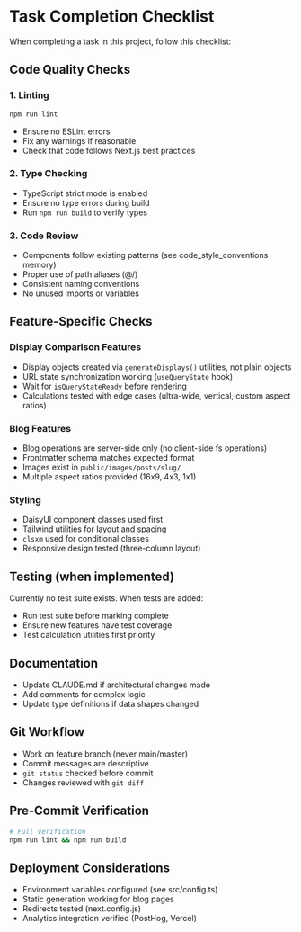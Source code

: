 # Task Completion Checklist

When completing a task in this project, follow this checklist:

## Code Quality Checks

### 1. Linting

```bash
npm run lint
```

- Ensure no ESLint errors
- Fix any warnings if reasonable
- Check that code follows Next.js best practices

### 2. Type Checking

- TypeScript strict mode is enabled
- Ensure no type errors during build
- Run `npm run build` to verify types

### 3. Code Review

- Components follow existing patterns (see code_style_conventions memory)
- Proper use of path aliases (@/)
- Consistent naming conventions
- No unused imports or variables

## Feature-Specific Checks

### Display Comparison Features

- Display objects created via `generateDisplays()` utilities, not plain objects
- URL state synchronization working (`useQueryState` hook)
- Wait for `isQueryStateReady` before rendering
- Calculations tested with edge cases (ultra-wide, vertical, custom aspect ratios)

### Blog Features

- Blog operations are server-side only (no client-side fs operations)
- Frontmatter schema matches expected format
- Images exist in `public/images/posts/slug/`
- Multiple aspect ratios provided (16x9, 4x3, 1x1)

### Styling

- DaisyUI component classes used first
- Tailwind utilities for layout and spacing
- `clsxm` used for conditional classes
- Responsive design tested (three-column layout)

## Testing (when implemented)

Currently no test suite exists. When tests are added:

- Run test suite before marking complete
- Ensure new features have test coverage
- Test calculation utilities first priority

## Documentation

- Update CLAUDE.md if architectural changes made
- Add comments for complex logic
- Update type definitions if data shapes changed

## Git Workflow

- Work on feature branch (never main/master)
- Commit messages are descriptive
- `git status` checked before commit
- Changes reviewed with `git diff`

## Pre-Commit Verification

```bash
# Full verification
npm run lint && npm run build
```

## Deployment Considerations

- Environment variables configured (see src/config.ts)
- Static generation working for blog pages
- Redirects tested (next.config.js)
- Analytics integration verified (PostHog, Vercel)
